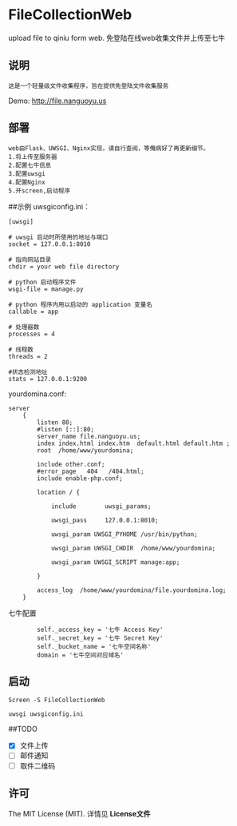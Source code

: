 # FileCollectionWeb
upload file to qiniu form web.
免登陆在线web收集文件并上传至七牛

## 说明
```
这是一个轻量级文件收集程序，旨在提供免登陆文件收集服务
```
Demo: http://file.nanguoyu.us


## 部署
```
web由Flask、UWSGI、Nginx实现，请自行查阅，等俺病好了再更新细节。
1.将上传至服务器
2.配置七牛信息
3.配置uwsgi
4.配置Nginx
5.开screen,启动程序

```

##示例
uwsgiconfig.ini：
```
[uwsgi]

# uwsgi 启动时所使用的地址与端口
socket = 127.0.0.1:8010

# 指向网站目录
chdir = your web file directory

# python 启动程序文件
wsgi-file = manage.py 

# python 程序内用以启动的 application 变量名
callable = app 

# 处理器数
processes = 4

# 线程数
threads = 2

#状态检测地址
stats = 127.0.0.1:9200
```

yourdomina.conf:
```
server
    {
        listen 80;
        #listen [::]:80;
        server_name file.nanguoyu.us;
        index index.html index.htm  default.html default.htm ;
        root  /home/www/yourdomina;

        include other.conf;
        #error_page   404   /404.html;
        include enable-php.conf;

		location / {

			include        uwsgi_params;     

			uwsgi_pass     127.0.0.1:8010;
							
			uwsgi_param UWSGI_PYHOME /usr/bin/python;
			
			uwsgi_param UWSGI_CHDIR  /home/www/yourdomina;

			uwsgi_param UWSGI_SCRIPT manage:app;     

		}

        access_log  /home/www/yourdomina/file.yourdomina.log;
    }
```


七牛配置
```
        self._access_key = '七牛 Access Key'
        self._secret_key = '七牛 Secret Key'
        self._bucket_name = '七牛空间名称'
        domain = '七牛空间对应域名'
```


## 启动
```
Screen -S FileCollectionWeb

uwsgi uwsgiconfig.ini

```

##TODO
- [x] 文件上传
- [ ] 邮件通知
- [ ] 取件二维码

## 许可
The MIT License (MIT). 详情见 __License文件__